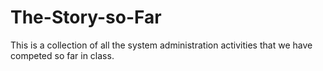 # The-Story-so-Far
This is a collection of all the system administration activities that we have competed so far in class.
